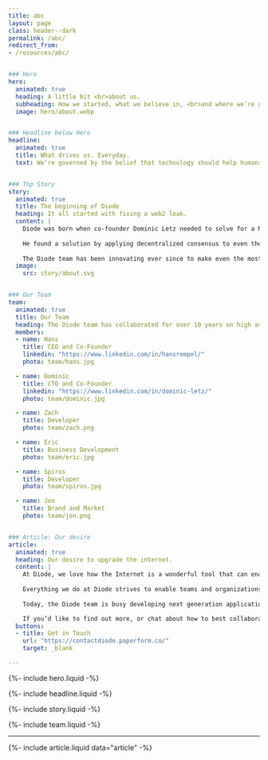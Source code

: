 ```yaml
---
title: abc
layout: page
class: header--dark
permalink: /abc/
redirect_from:
- /resources/abc/


### Hero
hero:
  animated: true
  heading: A little bit <br>about us.
  subheading: How we started, what we believe in, <br>and where we’re going.
  image: hero/about.webp


### Headline below Hero
headline:
  animated: true
  title: What drives us. Everyday.
  text: We’re governed by the belief that technology should help humans thrive. It should enhance our ability to operate, create, explore, educate, and innovate - unhindered.


### Top Story
story:
  animated: true
  title: The beginning of Diode
  heading: It all started with fixing a web2 leak.
  content: |
    Diode was born when co-founder Dominic Letz needed to solve for a Man in the Middle attack against Internet time - a prerequisite for a legacy Web2 PKI-based security issue that had bricked millions of devices.
    
    He found a solution by applying decentralized consensus to even the most resource constrained devices.
    
    The Diode team has been innovating ever since to make even the most fluid IT environments secure.
  image:
    src: story/about.svg


### Our Team
team:
  animated: true
  title: Our Team
  heading: The Diode team has collaborated for over 10 years on high availability software that helps organizations transform their industries.
  members:
  - name: Hans
    title: CEO and Co-Founder
    linkedin: "https://www.linkedin.com/in/hansrempel/"
    photo: team/hans.jpg

  - name: Dominic
    title: CTO and Co-Founder
    linkedin: "https://www.linkedin.com/in/dominic-letz/"
    photo: team/dominic.jpg

  - name: Zach
    title: Developer
    photo: team/zach.png

  - name: Eric
    title: Business Development
    photo: team/eric.jpg

  - name: Spiros
    title: Developer
    photo: team/spiros.jpg

  - name: Jon
    title: Brand and Market
    photo: team/jon.png


### Article: Our desire
article:
  animated: true
  heading: Our desire to upgrade the internet.
  content: |
    At Diode, we love how the Internet is a wonderful tool that can enable free, civil, and thriving collaboration. However, it is has become increasingly difficult to leverage the Internet’s benefits without risking privacy or sustainability. 
  
    Everything we do at Diode strives to enable teams and organizations with the means of secure and confidential operations.
  
    Today, the Diode team is busy developing next generation applications, expanding the capabilities of the Diode Network, and growing our base of customers, partners, and developers.

    If you’d like to find out more, or chat about how to best collaborate:
  buttons:
  - title: Get in Touch
    url: "https://contactdiode.paperform.co/"
    target: _blank

---
```


{%- include hero.liquid -%}

{%- include headline.liquid -%}

{%- include story.liquid -%}

{%- include team.liquid -%}

---

{%- include article.liquid data="article" -%}
